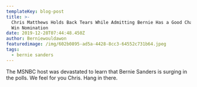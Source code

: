 ```yaml
---
templateKey: blog-post
title: >-
  Chris Matthews Holds Back Tears While Admitting Bernie Has a Good Chance to
  Win Nomination 
date: 2019-12-28T07:44:48.450Z
author: Berniewouldawon
featuredimage: /img/602b0895-ad5a-4428-8cc3-64552c731b64.jpeg
tags:
  - bernie sanders
---
```

The MSNBC host was devastated to learn that Bernie Sanders is surging in the polls. We feel for you Chris. Hang in there.
